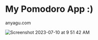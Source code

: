 # My Pomodoro App :)

anyagu.com

![Screenshot 2023-07-10 at 9 51 42 AM](https://github.com/anyaguuu/Pomodoro/assets/91390685/26ada474-8d61-491c-9bb8-9e4e4058a2ef)
